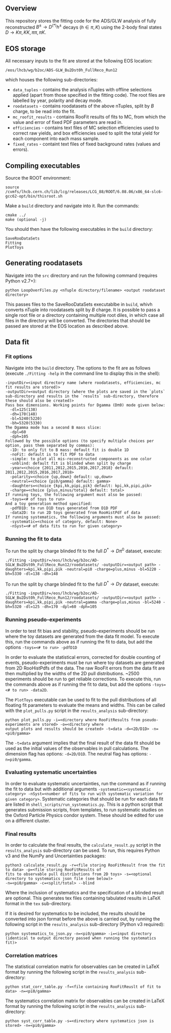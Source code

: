 ## Overview

This repository stores the fitting code for the ADS/GLW analysis of fully reconstructed $`B^{\pm}\rightarrow D^{(*)}h^{\pm}`$ decays $`(h\in{\pi,K})`$ using 
the 2-body final states $`D \rightarrow K\pi, KK, \pi\pi, \pi K`$.

## EOS storage

All necessary inputs to the fit are stored at the following EOS location:

~~~
/eos/lhcb/wg/b2oc/ADS-GLW_Bu2Dst0h_FullReco_Run12
~~~

which houses the following sub-directories:

- `data_tuples` - contains the analysis nTuples with offline selections applied (apart from those specified in the fitting code). The root files are labelled by year, polarity and decay mode.
- `roodatasets` - contains roodatasets of the above nTuples, split by $`B`$ charge, to be read into the fit.
- `mc_roofit_results` - contains RooFit results of fits to MC, from which the value and error of fixed PDF parameters are read in.
- `efficiencies` - contains text files of MC selection efficiencies used to correct raw yields, and box efficiencies used to split the total yield for each component into each mass sample.
- `fixed_rates` - containt text files of fixed background rates (values and errors).

## Compiling executables 

Source the ROOT environment: 
~~~
source /cvmfs/lhcb.cern.ch/lib/lcg/releases/LCG_88/ROOT/6.08.06/x86_64-slc6-gcc62-opt/bin/thisroot.sh
~~~
Make a `build` directory and navigate into it. Run the commands:
~~~
cmake ../
make (optional -j)
~~~
You should then have the following executables in the `build` directory:
~~~
SaveRooDataSets
Fitting
PlotToys
~~~

## Generating roodatasets

Navigate into the `src` directory and run the following command (requires Python v2.7+):
~~~
python LoopOverFiles.py <nTuple directory/filename> <output roodataset directory>
~~~
This passes files to the SaveRooDataSets executablbe in `build`, whivh converts nTuple into roodatasets split by $`B`$ charge.
It is possible to pass a single root file or a directory containing multiple root diles, in which case all files 
in the directory will be converted. The directories that should be passed are stored at the EOS location as described above.

## Data fit

### Fit options 

Navigate into the `build` directory. The options to the fit are as follows (execute `./Fitting -help` in the command line 
to display this in the shell): 
~~~
-inputDir=<input directory name (where roodatasets, efficiencies, mc fit results are stored)>
-outputDir=<output directory (where the plots are saved in the `plots` sub-directory and results in the `results` sub-directory, therefore these should also be created)>
Pass box dimensions. Working points for Dgamma (Dπ0) mode given below:
  -dl=125(138) 
  -dh=170(148)
  -bl=5240(5220)
  -bh=5320(5330)
The Dgamma mode has a second B mass slice:
  -dpl=60
  -dph=105
Followed by the possible options (to specify multiple choices per option, pass them separated by commas):
  -1D: to only fit to B mass: default fit is double 1D
  -noFit: default is to fit PDF to data
  -simple: to plot all mis-reconstructed components as one color
  -unblind: default fit is blinded when split by charge 
  -year=<choice {2011,2012,2015,2016,2017,2018} default: 2011,2012,2015,2016,2017,2018>
  -polarity=<choice {up,down} default: up,down>
  -neutral=<choice {pi0/gamma} default: gamma>
  -daughters=<choice {kpi,kk,pipi,pik} default: kpi,kk,pipi,pik>
  -charge=<choice {plus,minus/total} default: total>
If running toys, the following argument must also be passed:
  -toys=<# of toys to run>
And a toy generation method specified:
  -pdfD1D: to run D1D toys generated from D1D PDF
  -data2D: to run 2D toys generated from RooHistPdf of data
If running systematics, the following arguments must also be passed:
  -systematic=<choice of category, default: None>
  -nSyst=<# of data fits to run for given category>
~~~

### Running the fit to data 

To run the split by charge blinded fit to the full $`D^{*}\rightarrow D\pi^{0}`$ dataset, execute:
~~~ 
./Fitting -inputDir=/eos/lhcb/wg/b2oc/AD-SGLW_Bu2Dst0h_FullReco_Run12/roodatasets/ -outputDir=<output path> -daughters=kpi,kk,pipi,pik -neutral=pi0 -charge=plus,minus -bl=5220 -bh=5330 -dl=138 -dh=148
~~~
To run the split by charge blinded fit to the full $`D^{*}\rightarrow D\gamma`$ dataset, execute:
~~~ 
./Fitting -inputDir=/eos/lhcb/wg/b2oc/AD-SGLW_Bu2Dst0h_FullReco_Run12/roodatasets/ -outputDir=<output path> -daughters=kpi,kk,pipi,pik -neutral=gamma -charge=plus,minus -bl=5240 -bh=5320 -dl=125 -dh=170 -dpl=60 -dph=105
~~~

### Running pseudo-experiments

In order to test fit bias and stability, pseudo-experiments should be run where the toy datasets are generated from 
the data fit model. To execute this, run the commands above as if running the fit to data, but add the options `-toys=<# to run> -pdfD1D`

In order to evaluate the statistical errors, corrected for double counting of events, pseudo-experiments must be run where 
toy datasets are generated from 2D RooHistPdfs of the data. The raw RooFit errors from the data fit are then multiplied by 
the widths of the 2D pull distributions. ~2500 experiments should be run to get reliable corrections. To execute this, 
run the commands above as if running the fit to data, but add the options `-toys=<# to run> -data2D`.

The `PlotToys` executable can be used to fit to the pull distributions of all floating fit parameters to evaluate the 
means and widths. This can be called with the `plot_pulls.py` script in the `results_analysis` sub-directory:
~~~
python plot_pulls.py -i=<directory where RooFitResults from pseudo-experiments are stored> -o=<directory where 
output plots and results should be created> -t=data -d=<2D/D1D> -n=<pi0/gamma>
~~~ 
The `-t=data` argument implies that the final result of the data fit should be used as the initial values of the 
observables in pull calculations. The dimension flag has options: `-d=2D/D1D`. The neutral flag has options: `-n=pi0/gamma`.

### Evaluating systematic uncertainties

In order to evaluate systematic uncertainties, run the command as if running the fit to data but with additional 
arguments `-systematic=<systematic category> -nSyst=<number of fits to run with systematic variation for given category>`.
Systematic categories that should be run for each data fit are listed in `shell_scripts/run_systematics.py`. 
This is a python script that generates submission scripts, from templates, to run systematic studies on the 
Oxford Particle Physics condor system. These should be edited for use on a different cluster.

### Final results

In order to calculate the final results, the `calculate_result.py` script in the `results_analysis` sub-directory can 
be used. To run, this requires Python v3 and the NumPy and Uncertainties packages:
~~~
python3 calculate_result.py -r=<file storing RooFitResult from the fit to data> -p=<file storing RooFitResults of 
fits to observable pull distributions from 2D toys> -s=<optional directory to systematics json file (see below)>
-n=<pi0/gamma> -c=<split/total> --blind
~~~
Where the inclusion of systematics and the specification of a blinded result are optional. This generates tex files 
containing tabulated results in LaTeX  format in the `tex` sub-directory.

If it is desired for systematics to be included, the results should be converted into json format before the above is 
carried out, by running the following script in the `results_analysis` sub-directory (Python v3 required):
~~~
python systematics_to_json.py -n=<pi0/gamma> -i=<input directory (identical to output directory passed when running the systematics fit)>
~~~

### Correlation matrices

The statistical correlation matrix for observables can be created in LaTeX format by running the following script 
in the `results_analysis` sub-directory:
~~~
python stat_corr_table.py -f=<file containing RooFitReuslt of fit to data> -n=<pi0/gamma>
~~~

The systematics correlation matrix for observables can be created in LaTeX format by running the following script 
in the `results_analysis` sub-directory:
~~~
python syst_corr_table.py -s=<directory where systematics json is stored> -n=<pi0/gamma>
~~~
